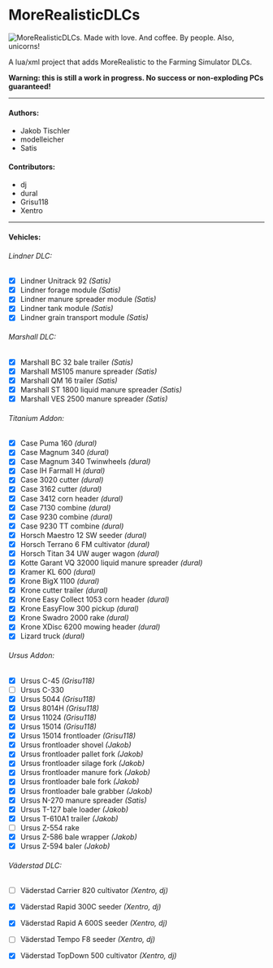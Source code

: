 ﻿MoreRealisticDLCs
=================

![MoreRealisticDLCs. Made with love. And coffee. By people. Also, unicorns!](http://i.minus.com/iBmd06prnMccy.jpg "MoreRealisticDLCs. Made with love. And coffee. By people. Also, unicorns!")


A lua/xml project that adds MoreRealistic to the Farming Simulator DLCs.

**Warning: this is still a work in progress. No success or non-exploding PCs guaranteed!**

---

#### Authors:
* Jakob Tischler
* modelleicher
* Satis

#### Contributors:
* dj
* dural
* Grisu118
* Xentro

---

#### Vehicles:
###### Lindner DLC:
- [x] Lindner Unitrack 92 *(Satis)*
- [x] Lindner forage module *(Satis)*
- [x] Lindner manure spreader module *(Satis)*
- [x] Lindner tank module *(Satis)*
- [x] Lindner grain transport module *(Satis)*

###### Marshall DLC:
- [x] Marshall BC 32 bale trailer *(Satis)*
- [x] Marshall MS105 manure spreader *(Satis)*
- [x] Marshall QM 16 trailer *(Satis)*
- [x] Marshall ST 1800 liquid manure spreader *(Satis)*
- [x] Marshall VES 2500 manure spreader *(Satis)*

###### Titanium Addon:
- [x] Case Puma 160 *(dural)*
- [x] Case Magnum 340 *(dural)*
- [x] Case Magnum 340 Twinwheels *(dural)*
- [x] Case IH Farmall H *(dural)*
- [x] Case 3020 cutter *(dural)*
- [x] Case 3162 cutter *(dural)*
- [x] Case 3412 corn header *(dural)*
- [x] Case 7130 combine *(dural)*
- [x] Case 9230 combine *(dural)*
- [x] Case 9230 TT combine *(dural)*
- [x] Horsch Maestro 12 SW seeder *(dural)*
- [x] Horsch Terrano 6 FM cultivator *(dural)*
- [x] Horsch Titan 34 UW auger wagon *(dural)*
- [x] Kotte Garant VQ 32000 liquid manure spreader *(dural)*
- [x] Kramer KL 600 *(dural)*
- [x] Krone BigX 1100 *(dural)*
- [x] Krone cutter trailer *(dural)*
- [x] Krone Easy Collect 1053 corn header *(dural)*
- [x] Krone EasyFlow 300 pickup *(dural)*
- [x] Krone Swadro 2000 rake *(dural)*
- [x] Krone XDisc 6200 mowing header *(dural)*
- [x] Lizard truck *(dural)*

###### Ursus Addon:
- [x] Ursus C-45 *(Grisu118)*
- [ ] Ursus C-330
- [x] Ursus 5044 *(Grisu118)*
- [x] Ursus 8014H *(Grisu118)*
- [x] Ursus 11024 *(Grisu118)*
- [x] Ursus 15014 *(Grisu118)*
- [x] Ursus 15014 frontloader *(Grisu118)*
- [x] Ursus frontloader shovel *(Jakob)*
- [x] Ursus frontloader pallet fork *(Jakob)*
- [x] Ursus frontloader silage fork *(Jakob)*
- [x] Ursus frontloader manure fork *(Jakob)*
- [x] Ursus frontloader bale fork *(Jakob)*
- [x] Ursus frontloader bale grabber *(Jakob)*
- [x] Ursus N-270 manure spreader *(Satis)*
- [x] Ursus T-127 bale loader *(Jakob)*
- [x] Ursus T-610A1 trailer *(Jakob)*
- [ ] Ursus Z-554 rake
- [x] Ursus Z-586 bale wrapper *(Jakob)*
- [x] Ursus Z-594 baler *(Jakob)*

###### Väderstad DLC:
- [ ] Väderstad Carrier 820 cultivator *(Xentro, dj)*
- [x] Väderstad Rapid 300C seeder *(Xentro, dj)*
- [x] Väderstad Rapid A 600S seeder *(Xentro, dj)*
- [ ] Väderstad Tempo F8 seeder *(Xentro, dj)*
- [x] Väderstad TopDown 500 cultivator *(Xentro, dj)*

